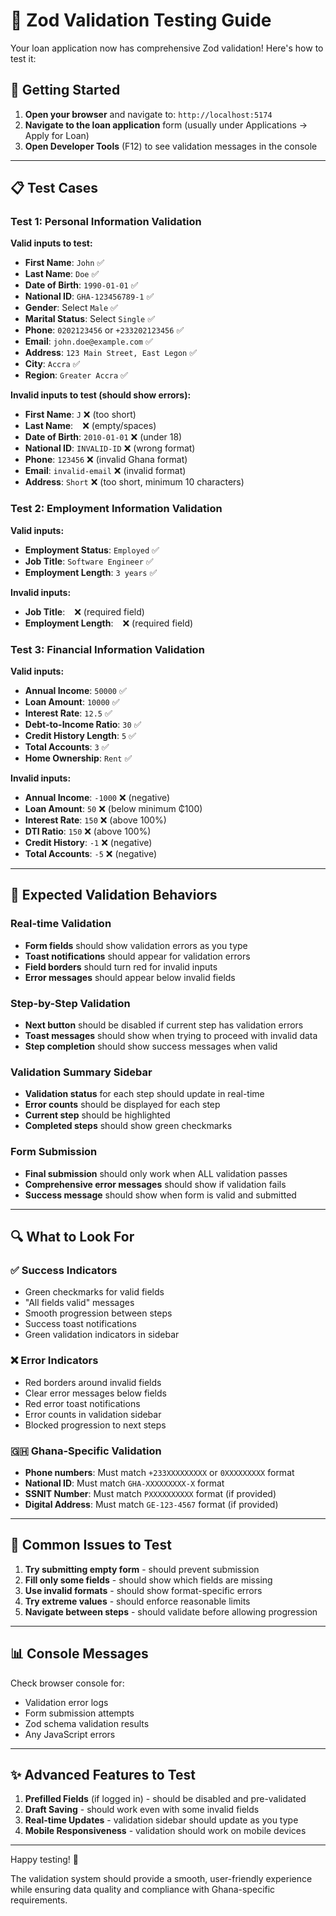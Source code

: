 # 🧪 Zod Validation Testing Guide

Your loan application now has comprehensive Zod validation! Here's how to test it:

## 🚀 Getting Started

1. **Open your browser** and navigate to: `http://localhost:5174`
2. **Navigate to the loan application** form (usually under Applications → Apply for Loan)
3. **Open Developer Tools** (F12) to see validation messages in the console

---

## 📋 Test Cases

### **Test 1: Personal Information Validation**

**Valid inputs to test:**
- **First Name**: `John` ✅
- **Last Name**: `Doe` ✅  
- **Date of Birth**: `1990-01-01` ✅
- **National ID**: `GHA-123456789-1` ✅
- **Gender**: Select `Male` ✅
- **Marital Status**: Select `Single` ✅
- **Phone**: `0202123456` or `+233202123456` ✅
- **Email**: `john.doe@example.com` ✅
- **Address**: `123 Main Street, East Legon` ✅
- **City**: `Accra` ✅
- **Region**: `Greater Accra` ✅

**Invalid inputs to test (should show errors):**
- **First Name**: `J` ❌ (too short)
- **Last Name**: ` ` ❌ (empty/spaces)
- **Date of Birth**: `2010-01-01` ❌ (under 18)
- **National ID**: `INVALID-ID` ❌ (wrong format)
- **Phone**: `123456` ❌ (invalid Ghana format)
- **Email**: `invalid-email` ❌ (invalid format)
- **Address**: `Short` ❌ (too short, minimum 10 characters)

### **Test 2: Employment Information Validation**

**Valid inputs:**
- **Employment Status**: `Employed` ✅
- **Job Title**: `Software Engineer` ✅
- **Employment Length**: `3 years` ✅

**Invalid inputs:**
- **Job Title**: ` ` ❌ (required field)
- **Employment Length**: ` ` ❌ (required field)

### **Test 3: Financial Information Validation**

**Valid inputs:**
- **Annual Income**: `50000` ✅
- **Loan Amount**: `10000` ✅
- **Interest Rate**: `12.5` ✅
- **Debt-to-Income Ratio**: `30` ✅
- **Credit History Length**: `5` ✅
- **Total Accounts**: `3` ✅
- **Home Ownership**: `Rent` ✅

**Invalid inputs:**
- **Annual Income**: `-1000` ❌ (negative)
- **Loan Amount**: `50` ❌ (below minimum ₵100)
- **Interest Rate**: `150` ❌ (above 100%)
- **DTI Ratio**: `150` ❌ (above 100%)
- **Credit History**: `-1` ❌ (negative)
- **Total Accounts**: `-5` ❌ (negative)

---

## 🎯 Expected Validation Behaviors

### **Real-time Validation**
- **Form fields** should show validation errors as you type
- **Toast notifications** should appear for validation errors
- **Field borders** should turn red for invalid inputs
- **Error messages** should appear below invalid fields

### **Step-by-Step Validation**
- **Next button** should be disabled if current step has validation errors
- **Toast messages** should show when trying to proceed with invalid data
- **Step completion** should show success messages when valid

### **Validation Summary Sidebar**
- **Validation status** for each step should update in real-time
- **Error counts** should be displayed for each step
- **Current step** should be highlighted
- **Completed steps** should show green checkmarks

### **Form Submission**
- **Final submission** should only work when ALL validation passes
- **Comprehensive error messages** should show if validation fails
- **Success message** should show when form is valid and submitted

---

## 🔍 What to Look For

### **✅ Success Indicators**
- Green checkmarks for valid fields
- "All fields valid" messages
- Smooth progression between steps
- Success toast notifications
- Green validation indicators in sidebar

### **❌ Error Indicators**
- Red borders around invalid fields
- Clear error messages below fields
- Red error toast notifications
- Error counts in validation sidebar
- Blocked progression to next steps

### **🇬🇭 Ghana-Specific Validation**
- **Phone numbers**: Must match `+233XXXXXXXXX` or `0XXXXXXXXX` format
- **National ID**: Must match `GHA-XXXXXXXXX-X` format
- **SSNIT Number**: Must match `PXXXXXXXXXX` format (if provided)
- **Digital Address**: Must match `GE-123-4567` format (if provided)

---

## 🐛 Common Issues to Test

1. **Try submitting empty form** - should prevent submission
2. **Fill only some fields** - should show which fields are missing
3. **Use invalid formats** - should show format-specific errors
4. **Try extreme values** - should enforce reasonable limits
5. **Navigate between steps** - should validate before allowing progression

---

## 📊 Console Messages

Check browser console for:
- Validation error logs
- Form submission attempts
- Zod schema validation results
- Any JavaScript errors

---

## ✨ Advanced Features to Test

1. **Prefilled Fields** (if logged in) - should be disabled and pre-validated
2. **Draft Saving** - should work even with some invalid fields
3. **Real-time Updates** - validation sidebar should update as you type
4. **Mobile Responsiveness** - validation should work on mobile devices

---

Happy testing! 🎉

The validation system should provide a smooth, user-friendly experience while ensuring data quality and compliance with Ghana-specific requirements.